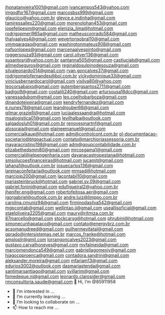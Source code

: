 jhonatanvieira1001@gmail.com
ivancampos543@yahoo.com
imgodfor167@gmail.com
marcosbss999@gmail.com
glaucico@yahoo.com.br
gleyce.e.indinha@gmail.com
tamiressalles220@gmail.com
morenolohan453@gmail.com
josefelipesm@gmail.com
elenizia_lima@hotmail.com
rodrigopmerj965a@gmail.com
matheusconrado584@gmail.com
thalyaalves4@gmail.com
wevertonsobral10@gmail.com
vmmqaragao@gmail.com
washingtonmateus908@gmail.com
nafsonlopes@gmail.com
marcenaalvespinto@gmail.com
roggersouza93@gmail.com
carol.oliver136@gmail.com
susantosrj@yahoo.com.br
santanna505@gmail.com
castiuciab@gmail.com
allmedseguros@gmail.com
reginaldosulpinodesouza@gmail.com
silvaleonardo014@gmail.com
ryan.goncalves37@gmail.com
rodrigomelofernandes@bol.com.br
vickydominique33@gmail.com
viniciusbernardocarol@gmail.com
visilva80@yahoo.com
leocorsabaixo@gmail.com
gutembergsantos2711@gmail.com
badigo9@gmail.com
costalili240@gmail.com
artursousa18dcc@gmail.com
vanessadubom@gmail.com
leo.coelhobarboza@gmail.com
djnandoteixeira@gmail.com
kendryfernandez@gmail.com
e.nunes78@gmail.com
leandrouber66@gmail.com
gilmar.grazielli@gmail.com
luciaalessaandra@hotmail.com
msalogistica01@gmail.com
levilhalba@outlook.com
salgadosluh01@gmail.com.br
renovesmartnf@gmail.com
alosoraia@gmail.com
elaineemanuel@gmail.com
comercialkaue@hotmail.com
adm@controlcont.com.br
ol-documentacao-societario@btgpactual.com
contato@marchioriassessoria.com.br
mayaracristino198@gmail.com
adm@goupcontabilidade.com.br
elizabethedsmm80@gmail.com
mrcosgama1@gmail.com
comercial@ielpengenharia.com
dayanacastropestana@hotmail.com
smsolucoesfinanceiras@hotmail.com
jucamjt@gmail.com
lahana1@outlook.com.br
josuecarlos136@gmail.com
lareinaconfeitaria@outlook.com
mmsad@hotmail.com
marcioip200@gmail.com
lacontabil10@gmail.com
mariasteinbruck@hotmail.com
gabriel.sv.09@gmail.com
gabriel.fonini@gmail.com
edufigueiral2@yahoo.com.br
jhenifer.eng@gmail.com
robertofeitosa.aer@gmail.com
igorgabriel@outlook.com.br
andre.luiz@limppo.com.br
carolina.cmuniz94@gmail.com
firminodasilva542@gmail.com
mgpcontab@gmail.com
wellintao.jj@gmail.com
useallisoficial@gmail.com
staeloliveira2205@gmail.com
maury@ritmiza.com.br
87marcello@gmail.com
stockcarsg@hotmail.com
phrubini@hotmail.com
simonecunhapataco@gmail.com
contato@energybrz.com.br
acsomanudreed@gmail.com
guilhermevitatal@gmail.com
gprado@intersistemas.net.br
marcos_franke@hotmail.com
amploplr@gmil.com
lorrangoncalves2023@gmail.com
gustavo.carvalhoneves@gmail.com
mvfalmeida@gmail.com
marciomendonca549@gmail.com
gabriellagomesjv@gmail.com
hiagocpproenca@gmail.com
contadora.sandrini@gmail.com
aleksander.moreira@gmail.com
mfariam13@gmail.com
edurios3002@outlook.com
dasmariastenda@gmail.com
santimarsantiago@gmail.com
svillarim@gmail.com
fomedeque.ni@gmail.com
leonardo.clarosider@gmail.com
rmconsultoria.saude@gmail.com
 👋 Hi, I’m @85911958
- 👀 I’m interested in ...
- 🌱 I’m currently learning ...
- 💞️ I’m looking to collaborate on ...
- 📫 How to reach me ...

<!---
85911958/85911958 is a ✨ special ✨ repository because its `README.md` (this file) appears on your GitHub profile.
You can click the Preview link to take a look at your changes.
--->
